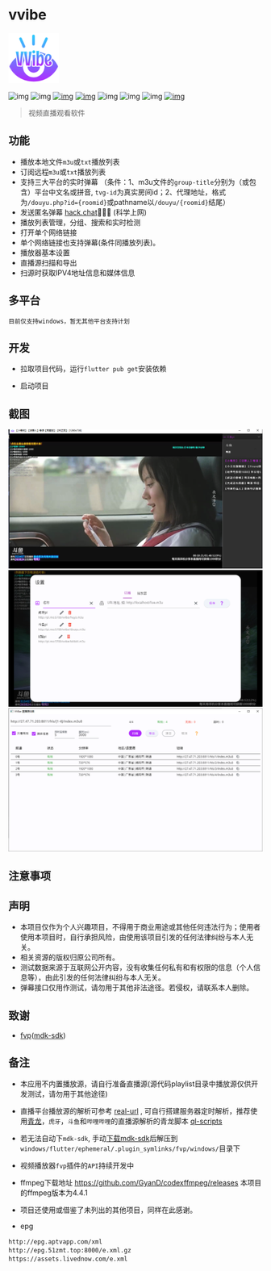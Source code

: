 # vvibe

<img width="100" alt="image" src="https://raw.githubusercontent.com/moxun33/vvibe/main/assets/logo.png?token=GHSAT0AAAAAABRX4K3QRU76NHLPZDLZ2JWSYY67OQA">

![img](https://img.shields.io/badge/language-dart-blue.svg?color=00ACC1)
![img](https://img.shields.io/badge/flutter-00B0FF?logo=flutter)
[![img](https://img.shields.io/github/downloads/moxun33/vvibe/total)](https://github.com/moxun33/vvibe/releases)
[![img](https://img.shields.io/github/v/release/moxun33/vvibe?display_name=tag&include_prereleases)](https://github.com/moxun33/vvibe/releases)
![img](https://img.shields.io/github/license/moxun33/vvibe)
![img](https://img.shields.io/github/stars/moxun33/vvibe)
![img](https://img.shields.io/github/issues/moxun33/vvibe)
[![img](https://github.com/moxun33/vvibe/workflows/build/badge.svg)](https://github.com/moxun33/vvibe/actions)

> 视频直播观看软件

## 功能

- 播放本地文件``m3u``或``txt``播放列表
- 订阅远程``m3u``或``txt``播放列表
- 支持三大平台的实时弹幕 （条件：1、m3u文件的``group-title``分别为（或包含）平台中文名或拼音, ``tvg-id``为真实房间id；2、代理地址，格式为``/douyu.php?id={roomid}``或pathname以``/douyu/{roomid}``结尾）
- 发送匿名弹幕 [hack.chat](https://hack.chat)🤩🤩🤩 (科学上网)
- 播放列表管理，分组、搜索和实时检测
- 打开单个网络链接
- 单个网络链接也支持弹幕(条件同播放列表)。
- 播放器基本设置
- 直播源扫描和导出
- 扫源时获取IPV4地址信息和媒体信息
  
## 多平台

    目前仅支持windows，暂无其他平台支持计划

## 开发

- 拉取项目代码，运行``flutter pub get``安装依赖

- 启动项目

## 截图

![img](docs/player.png)
![img](docs/settings.png)
![img](docs/urls-sniffing.png)

## 注意事项

## 声明

- 本项目仅作为个人兴趣项目，不得用于商业用途或其他任何违法行为；使用者使用本项目时，自行承担风险，由使用该项目引发的任何法律纠纷与本人无关。
- 相关资源的版权归原公司所有。
- 测试数据来源于互联网公开内容，没有收集任何私有和有权限的信息（个人信息等），由此引发的任何法律纠纷与本人无关。
- 弹幕接口仅用作测试，请勿用于其他非法途径。若侵权，请联系本人删除。
  
## 致谢

- [fvp](https://github.com/wang-bin/fvp)([mdk-sdk](https://github.com/wang-bin/mdk-sdk))

## 备注

- 本应用不内置播放源，请自行准备直播源(源代码playlist目录中播放源仅供开发测试，请勿用于其他途径)

- 直播平台播放源的解析可参考 [real-url](https://github.com/moxun33/real-url)  , 可自行搭建服务器定时解析，推荐使用[青龙](https://github.com/whyour/qinglong)，``虎牙``，``斗鱼``和``哔哩哔哩``的直播源解析的青龙脚本 [ql-scripts](https://github.com/moxun33/ql-scripts)

- 若无法自动下`mdk-sdk`, 手动[下载mdk-sdk](https://sourceforge.net/projects/mdk-sdk/files/nightly/mdk-sdk-windows-desktop-vs2022.7z)后解压到 `windows/flutter/ephemeral/.plugin_symlinks/fvp/windows/`目录下
- 视频播放器`fvp`插件的`API`持续开发中
- ffmpeg下载地址 https://github.com/GyanD/codexffmpeg/releases 本项目的ffmpeg版本为4.4.1

- 项目还使用或借鉴了未列出的其他项目，同样在此感谢。

- epg

```bash
http://epg.aptvapp.com/xml
http://epg.51zmt.top:8000/e.xml.gz
https://assets.livednow.com/e.xml
```